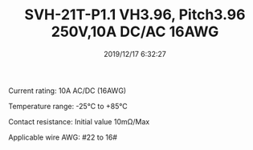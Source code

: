 ﻿---
layout: post 
title: SVH-21T-P1.1 VH3.96, Pitch3.96 250V,10A DC/AC 16AWG
tags: VH3.96
categories: housing-terminal
overview: VH3.96,10A,AWG 22#-16#
part_number: SVH-21T-P1.1
thumb_img: static/202006/196-thumb-20200620082336.jpg
small_img: static/202006/196-20200620082336.jpg
date: 2019/12/17 6:32:27
---


<p>
	Current rating: 10A AC/DC (16AWG)
</p>
<p>
	Temperature range: -25℃ to +85<span>℃ </span> 
</p>
<p>
	<span>Contact resistance: Initial value 10mΩ/Max</span> 
</p>
<p>
	<span>Applicable wire AWG: #22 to 16#</span> 
</p>
